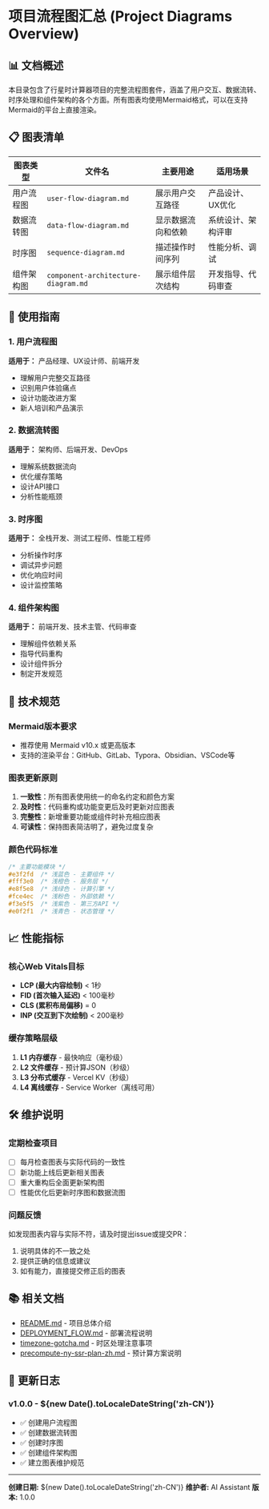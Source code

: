 # 项目流程图汇总 (Project Diagrams Overview)

## 📊 文档概述

本目录包含了行星时计算器项目的完整流程图套件，涵盖了用户交互、数据流转、时序处理和组件架构的各个方面。所有图表均使用Mermaid格式，可以在支持Mermaid的平台上直接渲染。

## 📋 图表清单

| 图表类型 | 文件名 | 主要用途 | 适用场景 |
|----------|--------|----------|----------|
| 用户流程图 | `user-flow-diagram.md` | 展示用户交互路径 | 产品设计、UX优化 |
| 数据流转图 | `data-flow-diagram.md` | 显示数据流向和依赖 | 系统设计、架构评审 |
| 时序图 | `sequence-diagram.md` | 描述操作时间序列 | 性能分析、调试 |
| 组件架构图 | `component-architecture-diagram.md` | 展示组件层次结构 | 开发指导、代码审查 |

## 🎯 使用指南

### 1. 用户流程图
**适用于：** 产品经理、UX设计师、前端开发
- 理解用户完整交互路径
- 识别用户体验痛点
- 设计功能改进方案
- 新人培训和产品演示

### 2. 数据流转图
**适用于：** 架构师、后端开发、DevOps
- 理解系统数据流向
- 优化缓存策略
- 设计API接口
- 分析性能瓶颈

### 3. 时序图
**适用于：** 全栈开发、测试工程师、性能工程师
- 分析操作时序
- 调试异步问题
- 优化响应时间
- 设计监控策略

### 4. 组件架构图
**适用于：** 前端开发、技术主管、代码审查
- 理解组件依赖关系
- 指导代码重构
- 设计组件拆分
- 制定开发规范

## 🔧 技术规范

### Mermaid版本要求
- 推荐使用 Mermaid v10.x 或更高版本
- 支持的渲染平台：GitHub、GitLab、Typora、Obsidian、VSCode等

### 图表更新原则
1. **一致性**：所有图表使用统一的命名约定和颜色方案
2. **及时性**：代码重构或功能变更后及时更新对应图表
3. **完整性**：新增重要功能或组件时补充相应图表
4. **可读性**：保持图表简洁明了，避免过度复杂

### 颜色代码标准
```css
/* 主要功能模块 */
#e3f2fd  /* 浅蓝色 - 主要组件 */
#fff3e0  /* 浅橙色 - 服务层 */
#e8f5e8  /* 浅绿色 - 计算引擎 */
#fce4ec  /* 浅粉色 - 外部依赖 */
#f3e5f5  /* 浅紫色 - 第三方API */
#e0f2f1  /* 浅青色 - 状态管理 */
```

## 📈 性能指标

### 核心Web Vitals目标
- **LCP (最大内容绘制)** < 1秒
- **FID (首次输入延迟)** < 100毫秒
- **CLS (累积布局偏移)** = 0
- **INP (交互到下次绘制)** < 200毫秒

### 缓存策略层级
1. **L1 内存缓存** - 最快响应（毫秒级）
2. **L2 文件缓存** - 预计算JSON（秒级）
3. **L3 分布式缓存** - Vercel KV（秒级）
4. **L4 离线缓存** - Service Worker（离线可用）

## 🛠️ 维护说明

### 定期检查项目
- [ ] 每月检查图表与实际代码的一致性
- [ ] 新功能上线后更新相关图表
- [ ] 重大重构后全面更新架构图
- [ ] 性能优化后更新时序图和数据流图

### 问题反馈
如发现图表内容与实际不符，请及时提出issue或提交PR：
1. 说明具体的不一致之处
2. 提供正确的信息或建议
3. 如有能力，直接提交修正后的图表

## 📚 相关文档

- [README.md](../README.md) - 项目总体介绍
- [DEPLOYMENT_FLOW.md](./DEPLOYMENT_FLOW.md) - 部署流程说明
- [timezone-gotcha.md](./timezone-gotcha.md) - 时区处理注意事项
- [precompute-ny-ssr-plan-zh.md](./precompute-ny-ssr-plan-zh.md) - 预计算方案说明

## 📝 更新日志

### v1.0.0 - ${new Date().toLocaleDateString('zh-CN')}
- ✅ 创建用户流程图
- ✅ 创建数据流转图
- ✅ 创建时序图
- ✅ 创建组件架构图
- ✅ 建立图表维护规范

---

**创建日期:** ${new Date().toLocaleDateString('zh-CN')}
**维护者:** AI Assistant
**版本:** 1.0.0
